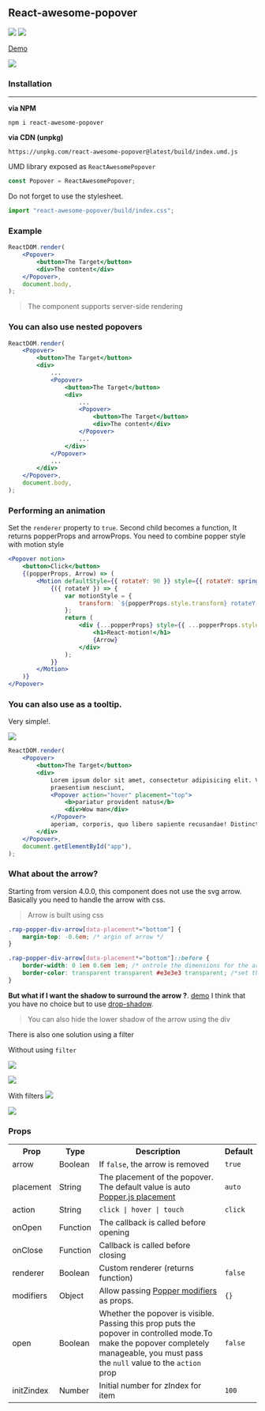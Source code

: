 ## React-awesome-popover

<p>
  <a href="https://www.npmjs.com/package/react-awesome-popover"><img  src="https://img.shields.io/npm/v/react-awesome-popover.svg"/></a>
<a href="https://bundlephobia.com/result?p=react-awesome-popover@latest"><img src="https://img.shields.io/bundlephobia/minzip/react-awesome-popover.svg?style=flat-square"/></a>
</p>

[Demo](http://jsfiddle.net/6qogfdkr/418/embedded/result/)

![](https://res.cloudinary.com/dxv8p5zck/image/upload/v1510661171/ezgif.com-crop_vbxgdc.gif)

### Installation

---

**via NPM**

```code
npm i react-awesome-popover
```

**via CDN (unpkg)**

```code
https://unpkg.com/react-awesome-popover@latest/build/index.umd.js
```

UMD library exposed as `ReactAwesomePopover`

```js
const Popover = ReactAwesomePopover;
```

Do not forget to use the stylesheet.

```js
import "react-awesome-popover/build/index.css";
```

### Example

```jsx
ReactDOM.render(
	<Popover>
		<button>The Target</button>
		<div>The content</div>
	</Popover>,
	document.body,
);
```

> The component supports server-side rendering

### You can also use nested popovers

```jsx
ReactDOM.render(
	<Popover>
		<button>The Target</button>
		<div>
			...
			<Popover>
				<button>The Target</button>
				<div>
					...
					<Popover>
						<button>The Target</button>
						<div>The content</div>
					</Popover>
					...
				</div>
			</Popover>
			...
		</div>
	</Popover>,
	document.body,
);
```

### Performing an animation

Set the `renderer` property to `true`. Second child becomes a function, It returns popperProps and arrowProps.
You need to combine popper style with motion style

```jsx
<Popover motion>
	<button>Click</button>
	{(popperProps, Arrow) => (
		<Motion defaultStyle={{ rotateY: 90 }} style={{ rotateY: spring(0) }}>
			{({ rotateY }) => {
				var motionStyle = {
					transform: `${popperProps.style.transform} rotateY(${rotateY}deg)`,
				};
				return (
					<div {...popperProps} style={{ ...popperProps.style, ...motionStyle }}>
						<h1>React-motion!</h1>
						{Arrow}
					</div>
				);
			}}
		</Motion>
	)}
</Popover>
```

### You can also use as a tooltip.

Very simple!.

![](http://res.cloudinary.com/dmtrk3yns/image/upload/c_scale,q_auto,w_278/v1536139578/ezgif.com-video-to-gif_6_sqhep4.gif)

```jsx
ReactDOM.render(
	<Popover>
		<button>The Target</button>
		<div>
			Lorem ipsum dolor sit amet, consectetur adipisicing elit. Voluptatibus error laudantium incidunt vitae dignissimos
			praesentium nesciunt,
			<Popover action="hover" placement="top">
				<b>pariatur provident natus</b>
				<div>Wow man</div>
			</Popover>
			aperiam, corporis, quo libero sapiente recusandae! Distinctio deserunt dolor sequi, i
		</div>
	</Popover>,
	document.getElementById("app"),
);
```

### What about the arrow?

Starting from version 4.0.0, this component does not use the svg arrow. Basically you need to handle the arrow with css.

> Arrow is built using css

```css
.rap-popper-div-arrow[data-placement*="bottom"] {
	margin-top: -0.6em; /* argin of arrow */
}

.rap-popper-div-arrow[data-placement*="bottom"]::before {
	border-width: 0 1em 0.6em 1em; /* ontrole the dimensions for the arrow */
	border-color: transparent transparent #e3e3e3 transparent; /*set the color for the arrow */
}
```

**But what if I want the shadow to surround the arrow ?**. [demo](demo)
I think that you have no choice but to use [drop-shadow](https://developer.mozilla.org/en-US/docs/Web/CSS/filter-function/drop-shadow).

> You can also hide the lower shadow of the arrow using the div

There is also one solution using a filter

Without using `filter`

![](https://res.cloudinary.com/dmtrk3yns/image/upload/q_auto/v1555148214/react-awesome-popover/no-shadow_ice_screenshot_20190413-132935.png)

![](https://res.cloudinary.com/dmtrk3yns/image/upload/q_auto/v1555148214/react-awesome-popover/no-shadow_ice_screenshot_20190413-133055.png)

With filters
![](https://res.cloudinary.com/dmtrk3yns/image/upload/q_auto/v1555148214/react-awesome-popover/shadow_ice_screenshot_20190413-133520.png)

![](https://res.cloudinary.com/dmtrk3yns/image/upload/q_auto/v1555148214/react-awesome-popover/shadow_ice_screenshot_20190413-133546.png)

### Props

<table>
  <tr>
    <th>Prop</th>
    <th>Type</th>
    <th>Description</th>
    <th>Default</th>
  </tr>
  <tr>
    <td>arrow</td>
    <td>Boolean</td>
    <td>If  <code>false</code>, the arrow is removed</td>
    <td><code>true</code></td>
  </tr>
  <tr>
    <td>placement</td>
    <td>String</td>
    <td>The placement of the popover.<br/> The default value is auto  <a href="https://github.com/FezVrasta/popper.js/blob/master/docs/_includes/popper-documentation.md#popperplacements--enum">Popper.js placement</a></td>
    <td><code>auto</code></td>
  </tr>
  <tr>
    <td>action</td>
    <td>String</td>
    <td><code>click | hover | touch</code></td>
    <td><code>click</code></td>
  </tr>
  <tr>
    <td>onOpen</td>
    <td>Function</td>
    <td>The callback is called before opening</td>
    <td></td>
  </tr>
  <tr>
    <td>onClose</td>
    <td>Function</td>
    <td>Callback is called before closing</td>
    <td></td>
  </tr>
  <tr>
  <td>renderer</td>
  <td>Boolean</td>
  <td>Custom renderer (returns function)</td>
  <td><code>false</code></td>
  </tr>
  <tr>
    <td>modifiers</td>
    <td>Object</td>
    <td>Allow passing <a href="https://github.com/FezVrasta/popper.js/blob/master/docs/_includes/popper-documentation.md#modifiers--object">Popper modifiers</a> as props.</td>
    <td><code>{}</code></td>
  </tr>
  <tr>
    <td>open</td>
    <td>Boolean</td>
    <td>Whether the popover is visible. Passing this prop puts the popover in controlled mode.To make the popover completely manageable, you must pass the <code>null</code> value to the <code>action</code> prop</td>
    <td><code>false</code></td>
  </tr>
  <tr>
  <td>initZindex</td>
  <td>Number</td>
  <td>Initial number for zIndex for item</td>
  <td><code>100</code></td>
</tr>
</table>
